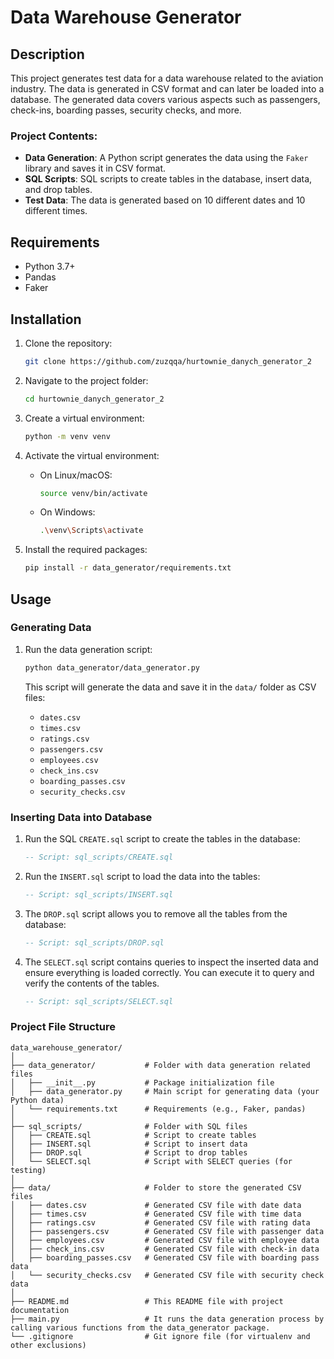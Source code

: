 # Data Warehouse Generator

## Description

This project generates test data for a data warehouse related to the aviation industry. The data is generated in CSV format and can later be loaded into a database. The generated data covers various aspects such as passengers, check-ins, boarding passes, security checks, and more.

### Project Contents:
- **Data Generation**: A Python script generates the data using the `Faker` library and saves it in CSV format.
- **SQL Scripts**: SQL scripts to create tables in the database, insert data, and drop tables.
- **Test Data**: The data is generated based on 10 different dates and 10 different times.

## Requirements

- Python 3.7+
- Pandas
- Faker

## Installation

1. Clone the repository:

    ```bash
    git clone https://github.com/zuzqqa/hurtownie_danych_generator_2 
    ```

2. Navigate to the project folder:

    ```bash
    cd hurtownie_danych_generator_2 
    ```

3. Create a virtual environment:

    ```bash
    python -m venv venv
    ```

4. Activate the virtual environment:

    - On Linux/macOS:

      ```bash
      source venv/bin/activate
      ```

    - On Windows:

      ```bash
      .\venv\Scripts\activate
      ```

5. Install the required packages:

    ```bash
    pip install -r data_generator/requirements.txt
    ```

## Usage

### Generating Data

1. Run the data generation script:

    ```bash
    python data_generator/data_generator.py
    ```

   This script will generate the data and save it in the `data/` folder as CSV files:

   - `dates.csv`
   - `times.csv`
   - `ratings.csv`
   - `passengers.csv`
   - `employees.csv`
   - `check_ins.csv`
   - `boarding_passes.csv`
   - `security_checks.csv`

### Inserting Data into Database

1. Run the SQL `CREATE.sql` script to create the tables in the database:

    ```sql
    -- Script: sql_scripts/CREATE.sql
    ```

2. Run the `INSERT.sql` script to load the data into the tables:

    ```sql
    -- Script: sql_scripts/INSERT.sql
    ```

3. The `DROP.sql` script allows you to remove all the tables from the database:

    ```sql
    -- Script: sql_scripts/DROP.sql
    ```

4. The `SELECT.sql` script contains queries to inspect the inserted data and ensure everything is loaded correctly. You can execute it to query and verify the contents of the tables.

    ```sql
    -- Script: sql_scripts/SELECT.sql
    ```

### Project File Structure

```text
data_warehouse_generator/
│
├── data_generator/           # Folder with data generation related files
│   ├── __init__.py           # Package initialization file
│   ├── data_generator.py     # Main script for generating data (your Python data)
│   └── requirements.txt      # Requirements (e.g., Faker, pandas)
│
├── sql_scripts/              # Folder with SQL files
│   ├── CREATE.sql            # Script to create tables
│   ├── INSERT.sql            # Script to insert data
│   ├── DROP.sql              # Script to drop tables
│   └── SELECT.sql            # Script with SELECT queries (for testing)
│
├── data/                     # Folder to store the generated CSV files
│   ├── dates.csv             # Generated CSV file with date data
│   ├── times.csv             # Generated CSV file with time data
│   ├── ratings.csv           # Generated CSV file with rating data
│   ├── passengers.csv        # Generated CSV file with passenger data
│   ├── employees.csv         # Generated CSV file with employee data
│   ├── check_ins.csv         # Generated CSV file with check-in data
│   ├── boarding_passes.csv   # Generated CSV file with boarding pass data
│   └── security_checks.csv   # Generated CSV file with security check data
│
├── README.md                 # This README file with project documentation
├── main.py                   # It runs the data generation process by calling various functions from the data_generator package.
└── .gitignore                # Git ignore file (for virtualenv and other exclusions)
